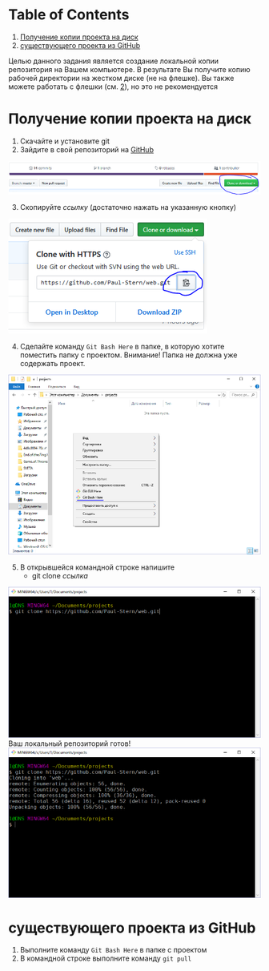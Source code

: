 
# Table of Contents

1.  [Получение копии проекта на диск](#org72a8fe5)
2.  [существующего проекта из GitHub](#org020c4c4)

Целью данного задания является создание локальной копии репозитория на Вашем компьютере.
В результате Вы получите копию рабочей директории на жестком диске (не на флешке).
Вы также можете работать с флешки (см. [2](#org3462df2)), но это не рекомендуется


<a id="org72a8fe5"></a>

# Получение копии проекта на диск

1.  Скачайте и установите git
2.  Зайдите в свой репозиторий на [GitHub](http://github.com/)

![img](img/01.PNG)

3.  Скопируйте *ссылку* (достаточно нажать на указанную кнопку)

![img](img/02.PNG)

4.  Сделайте команду `Git Bash Here` в папке, в которую хотите поместить папку с проектом. Внимание! Папка не должна уже содержать проект.

![img](img/03.PNG)

5.  В открывшейся командной строке напишите
    -   git clone *ссылка*

![img](img/04.PNG)
Ваш локальный репозиторий готов!
![img](img/05.PNG)


<a id="org020c4c4"></a>

# <a id="org3462df2"></a> существующего проекта из GitHub

1.  Выполните команду `Git Bash Here` в папке с проектом
2.  В командной строке выполните команду `git pull`


